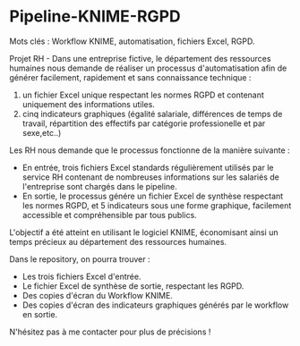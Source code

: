 # Pipeline-KNIME-RGPD

Mots clés : Workflow KNIME, automatisation, fichiers Excel, RGPD.

Projet RH - Dans une entreprise fictive, le département des ressources humaines nous demande de réaliser un processus d'automatisation afin de générer facilement, rapidement et sans connaissance technique :
  1) un fichier Excel unique respectant les normes RGPD et contenant uniquement des informations utiles.
  2) cinq indicateurs graphiques (égalité salariale, différences de temps de travail, répartition des effectifs par catégorie professionelle et par sexe,etc..) 

Les RH nous demande que le processus fonctionne de la manière suivante :

- En entrée, trois fichiers Excel standards régulièrement utilisés par le service RH contenant de nombreuses informations sur les salariés de l'entreprise sont chargés dans le pipeline.
- En sortie, le processus génére un fichier Excel de synthèse respectant les normes RGPD, et 5 indicateurs sous une forme graphique, facilement accessible et compréhensible par tous publics.


L'objectif a été atteint en utilisant le logiciel KNIME, économisant ainsi un temps précieux au département des ressources humaines.

Dans le repository, on pourra trouver :
- Les trois fichiers Excel d'entrée.
- Le fichier Excel de synthèse de sortie, respectant les RGPD.
- Des copies d'écran du Workflow KNIME.
- Des copies d'écran des indicateurs graphiques générés par le workflow en sortie.


N'hésitez pas à me contacter pour plus de précisions !
